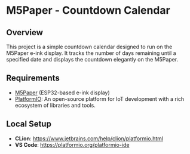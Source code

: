 # M5Paper - Countdown Calendar

## Overview
This project is a simple countdown calendar designed to run on the M5Paper e-ink display. It tracks the number of days remaining until a specified date and displays the countdown elegantly on the M5Paper.

## Requirements
- [M5Paper](https://docs.m5stack.com/en/core/m5paper) (ESP32-based e-ink display)
- [PlatformIO](https://platformio.org/): An open-source platform for IoT development with a rich ecosystem of libraries and tools.

## Local Setup
- **CLion**: https://www.jetbrains.com/help/clion/platformio.html
- **VS Code**: https://platformio.org/platformio-ide
